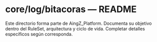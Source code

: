 # core/log/bitacoras — README

Este directorio forma parte de AingZ_Platform. Documenta su objetivo dentro del RuleSet, arquitectura y ciclo de vida. Completar detalles específicos según corresponda.
